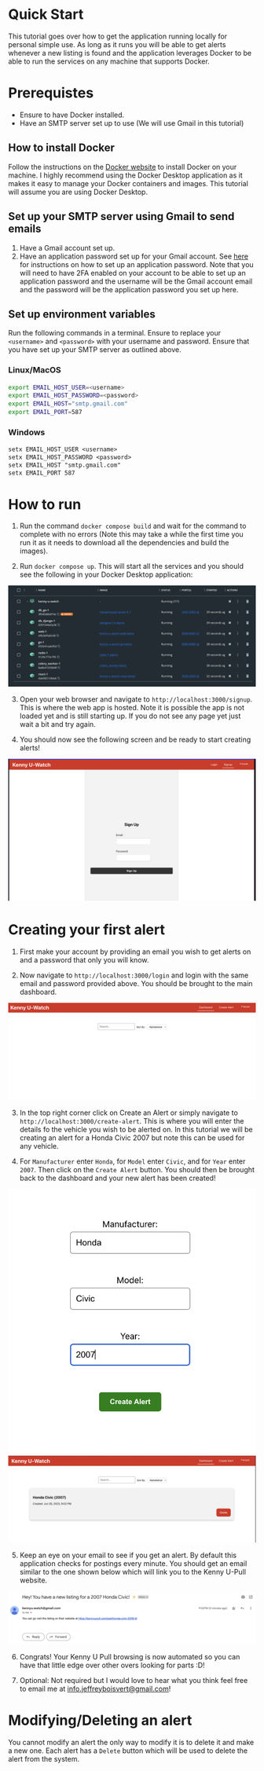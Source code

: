 # Quick Start

This tutorial goes over how to get the application running locally for personal simple use. As long as it runs you will be able to get alerts whenever a new listing is found and the application leverages Docker to be able to run the services on any machine that supports Docker.

# Prerequistes
- Ensure to have Docker installed.
- Have an SMTP server set up to use (We will use Gmail in this tutorial)

##  How to install Docker
Follow the instructions on the [Docker website](https://docs.docker.com/get-docker/) to install Docker on your machine. I highly recommend using the Docker Desktop application as it makes it easy to manage your Docker containers and images. This tutorial will assume you are using Docker Desktop.

## Set up your SMTP server using Gmail to send emails
1. Have a Gmail account set up.
2. Have an application password set up for your Gmail account. See [here](https://support.google.com/accounts/answer/185833?hl=en) for instructions on how to set up an application password. Note that you will need to have 2FA enabled on your account to be able to set up an application password and the username will be the Gmail account email and the password will be the application password you set up here.

## Set up environment variables

Run the following commands in a terminal. Ensure to replace your `<username>` and `<password>` with your username and password. Ensure that you have set up your SMTP server as outlined above.

### Linux/MacOS
```bash
export EMAIL_HOST_USER=<username>
export EMAIL_HOST_PASSWORD=<password>
export EMAIL_HOST="smtp.gmail.com"
export EMAIL_PORT=587
```

### Windows
```shell
setx EMAIL_HOST_USER <username>
setx EMAIL_HOST_PASSWORD <password>
setx EMAIL_HOST "smtp.gmail.com"
setx EMAIL_PORT 587
```


# How to run

1. Run the command `docker compose build` and wait for the command to complete with no errors (Note this may take a while the first time you run it as it needs to download all the dependencies and build the images).

2. Run `docker compose up`. This will start all the services and you should see the following in your Docker Desktop application:

![Docker Desktop](./images/docker_running.png)

3. Open your web browser and navigate to `http://localhost:3000/signup`. This is where the web app is hosted. Note it is possible the app is not loaded yet and is still starting up. If you do not see any page yet just wait a bit and try again.

4. You should now see the following screen and be ready to start creating alerts!

![Sign up page](./images/sign_up.png)

# Creating your first alert

1. First make your account by providing an email you wish to get alerts on and a password that only you will know.

2. Now navigate to `http://localhost:3000/login` and login with the same email and password provided above. You should be brought to the main dashboard.

![Empty Dashboard](./images/empty_dashboard.png)

3. In the top right corner click on Create an Alert or simply navigate to `http://localhost:3000/create-alert`. This is where you will enter the details fo the vehicle you wish to be alerted on. In this tutorial we will be creating an alert for a Honda Civic 2007 but note this can be used for any vehicle.

4. For `Manufacturer` enter `Honda`, for `Model` enter `Civic`, and for `Year` enter `2007`. Then click on the `Create Alert` button. You should then be brought back to the dashboard and your new alert has been created!

![Create Alert](./images/create_alert.png)
![Dashboard with alert](./images/dashboard_with_alert.png)

5. Keep an eye on your email to see if you get an alert. By default this application checks for postings every minute. You should get an email similar to the one shown below which will link you to the Kenny U-Pull website.

![Email](./images/email_alert_civic.png)

6. Congrats! Your Kenny U Pull browsing is now automated so you can have that little edge over other overs looking for parts :D!

7. Optional: Not required but I would love to hear what you think feel free to email me at [info.jeffreyboisvert@gmail.com](mailto:info.jeffreyboisvert@gmail.com)!

# Modifying/Deleting an alert

You cannot modify an alert the only way to modify it is to delete it and make a new one.
Each alert has a `Delete` button which will be used to delete the alert from the system.

